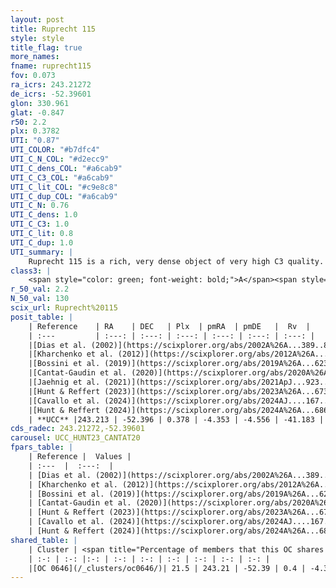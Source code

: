 ```yaml
---
layout: post
title: Ruprecht 115
style: style
title_flag: true
more_names: 
fname: ruprecht115
fov: 0.073
ra_icrs: 243.21272
de_icrs: -52.39601
glon: 330.961
glat: -0.847
r50: 2.2
plx: 0.3782
UTI: "0.87"
UTI_COLOR: "#b7dfc4"
UTI_C_N_COL: "#d2ecc9"
UTI_C_dens_COL: "#a6cab9"
UTI_C_C3_COL: "#a6cab9"
UTI_C_lit_COL: "#c9e8c8"
UTI_C_dup_COL: "#a6cab9"
UTI_C_N: 0.76
UTI_C_dens: 1.0
UTI_C_C3: 1.0
UTI_C_lit: 0.8
UTI_C_dup: 1.0
UTI_summary: |
    Ruprecht 115 is a rich, very dense object of very high C3 quality. It is well-studied in the literature. This object shares a small percentage of members with a later reported entry.
class3: |
    <span style="color: green; font-weight: bold;">A</span><span style="color: green; font-weight: bold;">A</span>
r_50_val: 2.2
N_50_val: 130
scix_url: Ruprecht%20115
posit_table: |
    | Reference    | RA    | DEC   | Plx  | pmRA  | pmDE   |  Rv  |
    | :---         | :---: | :---: | :---: | :---: | :---: | :---: |
    |[Dias et al. (2002)](https://scixplorer.org/abs/2002A%26A...389..871D) | 243.217 | -52.4 | -- | -2.49 | -4.8 | -- |
    |[Kharchenko et al. (2012)](https://scixplorer.org/abs/2012A%26A...543A.156K) | 243.24 | -52.427 | -- | -3.73 | -6.26 | -- |
    |[Bossini et al. (2019)](https://scixplorer.org/abs/2019A%26A...623A.108B) | 243.215 | -52.393 | -- | -- | -- | -- |
    |[Cantat-Gaudin et al. (2020)](https://scixplorer.org/abs/2020A%26A...640A...1C) | 243.215 | -52.393 | 0.366 | -4.333 | -4.546 | -- |
    |[Jaehnig et al. (2021)](https://scixplorer.org/abs/2021ApJ...923..129J) | 243.214 | -52.392 | 0.382 | -4.371 | -4.569 | -- |
    |[Hunt & Reffert (2023)](https://scixplorer.org/abs/2023A%26A...673A.114H) | 243.214 | -52.397 | 0.39 | -4.313 | -4.587 | -39.897 |
    |[Cavallo et al. (2024)](https://scixplorer.org/abs/2024AJ....167...12C) | 243.217 | -52.397 | 0.39 | -- | -- | -- |
    |[Hunt & Reffert (2024)](https://scixplorer.org/abs/2024A%26A...686A..42H) | 243.214 | -52.397 | 0.39 | -4.313 | -4.587 | -39.897 |
    | **UCC** |243.213 | -52.396 | 0.378 | -4.353 | -4.556 | -41.183 | 
cds_radec: 243.21272,-52.39601
carousel: UCC_HUNT23_CANTAT20
fpars_table: |
    | Reference |  Values |
    | :---  |  :---:  |
    | [Dias et al. (2002)](https://scixplorer.org/abs/2002A%26A...389..871D) | `E(B-V)=0.65, Dist=2160.0, Age=8.78, [Fe/H]=0.04` |
    | [Kharchenko et al. (2012)](https://scixplorer.org/abs/2012A%26A...543A.156K) | `e_bv=0.937, distance=1948, log_age=9.135` |
    | [Bossini et al. (2019)](https://scixplorer.org/abs/2019A%26A...623A.108B) | `AV=2.317, Dist=11.908, logA=8.474, Fe/H=-0.102` |
    | [Cantat-Gaudin et al. (2020)](https://scixplorer.org/abs/2020A%26A...640A...1C) | `AVNN=2.25, DMNN=11.86, AgeNN=8.37` |
    | [Hunt & Reffert (2023)](https://scixplorer.org/abs/2023A%26A...673A.114H) | `AV50=2.963, diffAV50=1.826, MOD50=11.859, logAge50=8.196` |
    | [Cavallo et al. (2024)](https://scixplorer.org/abs/2024AJ....167...12C) | `AV50=3.56, dMod50=11.27, logAge50=8.05, [Fe/H]50=-0.6` |
    | [Hunt & Reffert (2024)](https://scixplorer.org/abs/2024A%26A...686A..42H) | `MassJ=953.975` |
shared_table: |
    | Cluster | <span title="Percentage of members that this OC shares with the ones listed">%</span>   | RA   | DEC   | Plx   | pmRA  | pmDE  | Rv | UTI |
    | :-: | :-: |:-: | :-: | :-: | :-: | :-: | :-: | :-: |
    |[OC 0646](/_clusters/oc0646/)| 21.5 | 243.21 | -52.39 | 0.4 | -4.36 | -4.53 | -39.97 |0.0 |
---
```


